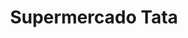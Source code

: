 ---
title: "Supermercado Tata"
url: /ciudad-autonoma-de-buenos-aires/supermercado-tata/
shop: Supermarkt
---